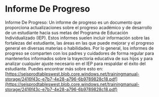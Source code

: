 # Informe De Progreso
Informe De Progreso: Un informe de progreso es un documento que proporciona actualizaciones sobre el progreso académico y de desarrollo de un estudiante hacia sus metas del Programa de Educación Individualizado (IEP). Estos informes suelen incluir información sobre las fortalezas del estudiante, las áreas en las que puede mejorar y el progreso general en diversas materias o habilidades. Por lo general, los informes de progreso se comparten con los padres y cuidadores de forma regular para mantenerlos informados sobre la trayectoria educativa de sus hijos y para analizar cualquier ajuste necesario en el IEP para respaldar el éxito del estudiante.
Puedes encontrar más sobre esto en: [https://seisprodtableswest.blob.core.windows.net/trainingmanual-storage/2416f43c-e7b7-4e28-a796-6b9789828c18.pdf](https://seisprodtableswest.blob.core.windows.net/trainingmanual-storage/2416f43c-e7b7-4e28-a796-6b9789828c18.pdf)